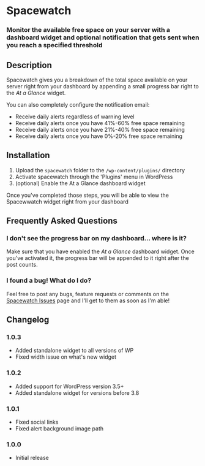 # Spacewatch

### Monitor the available free space on your server with a dashboard widget and optional notification that gets sent when you reach a specified threshold

## Description

Spacewatch gives you a breakdown of the total space available on your server right from your dashboard by appending a small progress bar right to the *At a Glance* widget.

You can also completely configure the notification email:
* Receive daily alerts regardless of warning level
* Receive daily alerts once you have 41%-60% free space remaining
* Receive daily alerts once you have 21%-40% free space remaining
* Receive daily alerts once you have 0%-20% free space remaining

## Installation

1. Upload the `spacewatch` folder to the `/wp-content/plugins/` directory
1. Activate spacewatch through the 'Plugins' menu in WordPress
1. (optional) Enable the At a Glance dashboard widget

Once you've completed those steps, you will be able to view the Spacewwatch widget right from your dashboard

## Frequently Asked Questions

### I don't see the progress bar on my dashboard... where is it?

Make sure that you have enabled the *At a Glance* dashboard widget. Once you've activated it, the progress bar will be appended to it right after the post counts.

### I found a bug! What do I do?

Feel free to post any bugs, feature requests or comments on the [Spacewatch Issues](https://github.com/seriouslysean/spacewatch/issues) page and I'll get to them as soon as I'm able!

## Changelog

### 1.0.3

* Added standalone widget to all versions of WP
* Fixed width issue on what's new widget

### 1.0.2

* Added support for WordPress version 3.5+
* Added standalone widget for versions before 3.8

### 1.0.1

* Fixed social links
* Fixed alert background image path

### 1.0.0

* Initial release